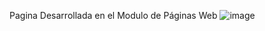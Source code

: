 Pagina Desarrollada en el Modulo de Páginas Web
![image](https://user-images.githubusercontent.com/25726480/235056313-855c72d1-2ac4-4b82-8d55-5364dffcdb2e.png)

